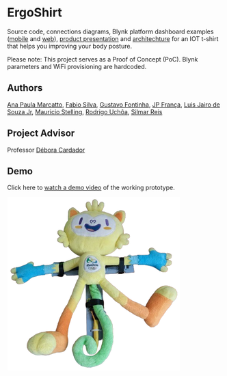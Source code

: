 
# ErgoShirt

Source code, connections diagrams, Blynk platform dashboard examples ([mobile](https://raw.githubusercontent.com/jpfranca-br/ergoshirt/main/images/blynk%20mobile%20console.jpg) and [web](https://raw.githubusercontent.com/jpfranca-br/ergoshirt/main/images/blynk%20web%20console.jpg)), [product presentation](https://github.com/jpfranca-br/ergoshirt/tree/main/presentation) and [architechture](https://github.com/jpfranca-br/ergoshirt/tree/main/architecture) for an IOT t-shirt that helps you improving your body posture.

Please note: This project serves as a Proof of Concept (PoC). Blynk parameters and WiFi provisioning are hardcoded. 


## Authors

[Ana Paula Marcatto](https://www.linkedin.com/in/ana-paula-marcatto-627a84257/), [Fabio Silva](https://www.linkedin.com/in/fabio-silva-6674baa/), [Gustavo Fontinha](https://www.linkedin.com/in/gustavo-fontinha-7209a13/), [JP França](https://github.com/jpfranca-br), [Luis Jairo de Souza Jr](https://www.linkedin.com/in/luisjairojr/), [Mauricio Stelling](https://www.linkedin.com/in/mauriciostelling/),  [Rodrigo Uchôa](https://www.linkedin.com/in/rcuchoa/), [Silmar Reis](https://www.linkedin.com/in/silmar-reis/)
## Project Advisor

Professor [Débora Cardador](https://www.linkedin.com/in/debora-cardador/)
## Demo

Click here to [watch a demo video](https://github.com/jpfranca-br/ergoshirt/raw/main/video/demo.mp4) of the working prototype.

![Logo](https://github.com/jpfranca-br/ergoshirt/blob/d7720c103ec5992e9aadd7513e748098fd0baf94/images/prototype.png?raw=true)

